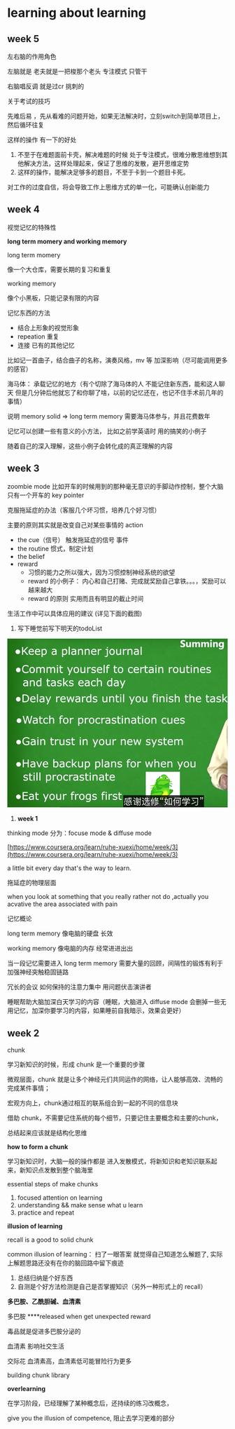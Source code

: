 # learning about learning

## **week 5**

左右脑的作用角色

左脑就是 老夫就是一把梭那个老头 专注模式 只管干

右脑唱反调 就是过cr 挑刺的

关于考试的技巧

先难后易 ，先从看难的问题开始，如果无法解决时，立刻switch到简单项目上，然后循环往复

这样的操作 有一下的好处

1. 不至于在难题面前卡壳，解决难题的时候 处于专注模式，很难分散思维想到其他解决方法，这样处理起来，保证了思维的发散，避开思维定势
2. 这样的操作，能解决足够多的题目，不至于卡到一个题目卡死。

对工作的过度自信，将会导致工作上思维方式的单一化，可能确认创新能力

## **week 4**

视觉记忆的特殊性

**long term momery and working memory**

long term momery

像一个大仓库，需要长期的复习和重复

working memory

像个小黑板，只能记录有限的内容

记忆东西的方法

* 结合上形象的视觉形象
* repeation 重复
* 连接 已有的其他记忆

比如记一首曲子，结合曲子的名称，演奏风格，mv 等 加深影响（尽可能调用更多的感官）

海马体： 承载记忆的地方（有个切除了海马体的人 不能记住新东西，能和这人聊天 但是几分钟后他就忘了和你聊了啥，以前的记忆还在，也记不住手术前几年的事情）

说明 memory solid =&gt; long term memory 需要海马体参与，并且花费数年

记忆可以创建一些有意义的小方法， 比如之前学英语时 用的搞笑的小例子

随着自己的深入理解，这些小例子会转化成的真正理解的内容

## **week 3**

zoombie mode 比如开车的时候用到的那种毫无意识的手脚动作控制，整个大脑只有一个开车的 key pointer

克服拖延症的办法（客服几个坏习惯，培养几个好习惯）

主要的原则其实就是改变自己对某些事情的 action

* the cue（信号） 触发拖延症的信号 事件
* the routine 惯式，制定计划
* the belief
* reward
  * 习惯的能力之所以强大，因为习惯控制神经系统的欲望
  * reward 的小例子： 内心和自己打赌、完成就奖励自己拿铁。。。，奖励可以越来越大
  * reward 的原则 实用而且有明显的截止时间

生活工作中可以具体应用的建议 \(详见下面的截图\)

1. 写下睡觉前写下明天的todoList

![](.gitbook/assets/ping-mu-kuai-zhao-20181209-xia-wu-5.53.57.png)

1. **week 1**

thinking mode 分为：focuse mode & diffuse mode

[https://www.coursera.org/learn/ruhe-xuexi/home/week/3](https://www.coursera.org/learn/ruhe-xuexi/home/week/3)

a little bit every day that's the way to learn.

拖延症的物理层面

when you look at something that you really rather not do ,actually you acvative the area associated with pain

记忆概论

long term memory 像电脑的硬盘 长效

working memory 像电脑的内存 经常进进出出

当一段记忆需要进入 long term memory 需要大量的回顾，间隔性的锻炼有利于加强神经突触稳固链路

冗长的会议 如何保持的注意力集中 用问题伏击演讲者

睡眠帮助大脑加深白天学习的内容（睡眠，大脑进入 diffuse mode 会删掉一些无用记忆，加深你要学习的内容，如果睡前自我暗示，效果会更好）

## **week 2**

chunk

学习新知识的时候，形成 chunk 是一个重要的步骤

微观层面，chunk 就是让多个神经元们共同运作的网络，让人能够高效、流畅的完成某件事情；

宏观方向上，chunk通过相互的联系组合到一起的不同的信息块

借助 chunk，不需要记住系统的每个细节，只要记住主要概念和主要的chunk，

总结起来应该就是结构化思维

**how to form a chunk**

学习新知识时，大脑一般的操作都是 进入发散模式，将新知识和老知识联系起来，新知识点发散到整个脑海里

essential steps of make chunks

1. focused attention on learning
2. understanding && make sense what u learn 
3. practice and repeat

**illusion of learning**

recall is a good to solid chunk

common illusion of learning： 扫了一眼答案 就觉得自己知道怎么解题了, 实际上解题思路还没有在你的脑回路中留下痕迹

1. 总结归纳是个好东西
2. 自测是个好方法检测是自己是否掌握知识（另外一种形式上的 recall）

**多巴胺、乙酰胆碱、血清素**

多巴胺 ****released when get unexpected reward

毒品就是促进多巴胺分泌的

血清素 影响社交生活

交际花 血清素高，血清素低可能冒险行为更多

building chunk library

**overlearning**

在学习阶段，已经理解了某种概念后，还持续的练习改概念，

give you the illusion of competence, 阻止去学习更难的部分

